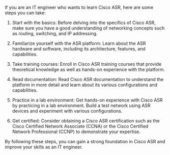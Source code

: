 If you are an IT engineer who wants to learn Cisco ASR, here are some steps you can take:

1. Start with the basics: Before delving into the specifics of Cisco ASR, make sure you have a good understanding of networking concepts such as routing, switching, and IP addressing.

2. Familiarize yourself with the ASR platform: Learn about the ASR hardware and software, including its architecture, features, and capabilities.

3. Take training courses: Enroll in Cisco ASR training courses that provide theoretical knowledge as well as hands-on experience with the platform.

4. Read documentation: Read Cisco ASR documentation to understand the platform in more detail and learn about its various configurations and capabilities.

5. Practice in a lab environment: Get hands-on experience with Cisco ASR by practicing in a lab environment. Build a test network using ASR devices and experiment with various configurations.

6. Get certified: Consider obtaining a Cisco ASR certification such as the Cisco Certified Network Associate (CCNA) or the Cisco Certified Network Professional (CCNP) to demonstrate your expertise.

By following these steps, you can gain a strong foundation in Cisco ASR and improve your skills as an IT engineer.
